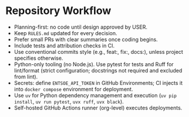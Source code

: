 # Repository Workflow

- Planning-first: no code until design approved by USER.
- Keep `RULES.md` updated for every decision.
- Prefer small PRs with clear summaries once coding begins.
- Include tests and attribution checks in CI.
- Use conventional commits style (e.g., feat:, fix:, docs:), unless project specifies otherwise.
- Python-only tooling (no Node.js). Use pytest for tests and Ruff for lint/format (strict configuration; docstrings not required and excluded from lint).
 - Secrets: define `ENTSOE_API_TOKEN` in GitHub Environments; CI injects it into `docker compose` environment for deployment.
 - Use `uv` for Python dependency management and execution (`uv pip install`, `uv run pytest`, `uvx ruff`, `uvx black`).
 - Self-hosted GitHub Actions runner (org-level) executes deployments.

